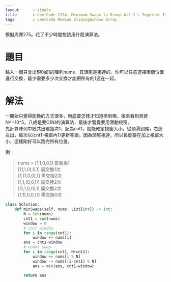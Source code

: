 ```yaml
---
layout      : single
title       : LeetCode 2134. Minimum Swaps to Group All 1's Together II
tags 		: LeetCode Medium SlidingWindow Array
---
```

模擬周賽275。花了不少時間想該用什麼演算法。

# 題目
輸入一個只會出現0或1的陣列nums，其頭尾是相連的。你可以任意選擇兩個位置進行交換，最少需要多少次交換才能把所有的1連在一起。

# 解法
一開始只覺得能換的方式很多，到底要怎樣才知道換到哪。後來看到測資N<=10^5，八成是要O(N)的演算法，最後才驚覺要用滑動視窗。  
先計算陣列中總共出現幾次1，記為cnt1，就能確定視窗大小。從頭滑到尾，右進左出，每次以(cnt1-視窗內1)更新答案。因為頭尾相連，所以長度要在加上視窗大小，這樣剛好可以跑完所有位置。

例：  
> nums = [1,1,0,0,1] 答案為1  
> [(1,1,0),0,1] 需交換1次  
> [1,(1,0,0),1] 需交換2次   
> [1,1,(0,0,1)] 需交換2次  
> [1),1,0,(0,1] 需交換2次  
> [1,1),0,0,(1] 需交換0次  

```python
class Solution:
    def minSwaps(self, nums: List[int]) -> int:
        N = len(nums)
        cnt1 = sum(nums)
        window = 0
        # init window
        for i in range(cnt1):
            window += nums[i]
        ans = cnt1-window
        # count swap
        for i in range(cnt1, N+cnt1):
            window += nums[i % N]
            window -= nums[(i-cnt1) % N]
            ans = min(ans, cnt1-window)

        return ans
```
